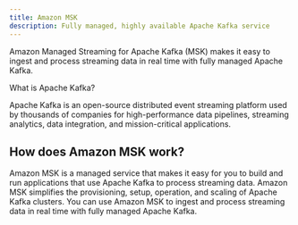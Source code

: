 ```yaml
---
title: Amazon MSK
description: Fully managed, highly available Apache Kafka service
---
```


Amazon Managed Streaming for Apache Kafka (MSK) makes it easy to ingest and process streaming data in real time with fully managed Apache Kafka.

What is Apache Kafka?

Apache Kafka is an open-source distributed event streaming platform used by thousands of companies for high-performance data pipelines, streaming analytics, data integration, and mission-critical applications.

## How does Amazon MSK work?

Amazon MSK is a managed service that makes it easy for you to build and run applications that use Apache Kafka to process streaming data. Amazon MSK simplifies the provisioning, setup, operation, and scaling of Apache Kafka clusters. You can use Amazon MSK to ingest and process streaming data in real time with fully managed Apache Kafka.
